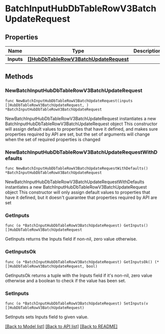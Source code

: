 # BatchInputHubDbTableRowV3BatchUpdateRequest

## Properties

Name | Type | Description | Notes
------------ | ------------- | ------------- | -------------
**Inputs** | [**[]HubDbTableRowV3BatchUpdateRequest**](HubDbTableRowV3BatchUpdateRequest.md) |  | 

## Methods

### NewBatchInputHubDbTableRowV3BatchUpdateRequest

`func NewBatchInputHubDbTableRowV3BatchUpdateRequest(inputs []HubDbTableRowV3BatchUpdateRequest, ) *BatchInputHubDbTableRowV3BatchUpdateRequest`

NewBatchInputHubDbTableRowV3BatchUpdateRequest instantiates a new BatchInputHubDbTableRowV3BatchUpdateRequest object
This constructor will assign default values to properties that have it defined,
and makes sure properties required by API are set, but the set of arguments
will change when the set of required properties is changed

### NewBatchInputHubDbTableRowV3BatchUpdateRequestWithDefaults

`func NewBatchInputHubDbTableRowV3BatchUpdateRequestWithDefaults() *BatchInputHubDbTableRowV3BatchUpdateRequest`

NewBatchInputHubDbTableRowV3BatchUpdateRequestWithDefaults instantiates a new BatchInputHubDbTableRowV3BatchUpdateRequest object
This constructor will only assign default values to properties that have it defined,
but it doesn't guarantee that properties required by API are set

### GetInputs

`func (o *BatchInputHubDbTableRowV3BatchUpdateRequest) GetInputs() []HubDbTableRowV3BatchUpdateRequest`

GetInputs returns the Inputs field if non-nil, zero value otherwise.

### GetInputsOk

`func (o *BatchInputHubDbTableRowV3BatchUpdateRequest) GetInputsOk() (*[]HubDbTableRowV3BatchUpdateRequest, bool)`

GetInputsOk returns a tuple with the Inputs field if it's non-nil, zero value otherwise
and a boolean to check if the value has been set.

### SetInputs

`func (o *BatchInputHubDbTableRowV3BatchUpdateRequest) SetInputs(v []HubDbTableRowV3BatchUpdateRequest)`

SetInputs sets Inputs field to given value.



[[Back to Model list]](../README.md#documentation-for-models) [[Back to API list]](../README.md#documentation-for-api-endpoints) [[Back to README]](../README.md)


